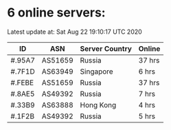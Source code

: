 # 6 online servers:

Latest update at: Sat Aug 22 19:10:17 UTC 2020

| ID | ASN | Server Country | Online |
| -- | --- | -------------- | ------ |
| #.95A7 | AS51659 | Russia | 37 hrs |
| #.7F1D | AS63949 | Singapore | 6 hrs |
| #.FEBE | AS51659 | Russia | 37 hrs |
| #.8AE5 | AS49392 | Russia | 7 hrs |
| #.33B9 | AS63888 | Hong Kong | 4 hrs |
| #.1F2B | AS49392 | Russia | 5 hrs |

